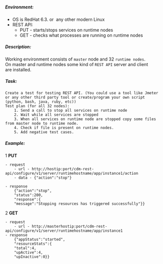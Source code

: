 ##### Environment:
* OS is RedHat 6.3. or  any other modern Linux
* REST API:   
    * PUT - starts/stops services on runtime nodes
    * GET - checks what processes are running on runtime nodes

##### Description:
Working environment consists of `master` node and 32 `runtime nodes`.    
On master and runtime nodes some kind of `REST API` server and client are installed.

##### Task:
    Create a test for testing REST API. (You could use a tool like Jmeter or any other third party tool or create/program your own script (python, bash, java, ruby, etc))
    Test plan (for all 32 nodes):
        1. Send a call to stop all services on runtime node
        2. Wait while all services are stopped
        3. When all services on runtime node are stopped copy some files from master node to runtime node.
        4. Check if file is present on runtime nodes.
        5. Add negative test cases.


##### Example:

1 **PUT**     

    - request
        - url - http://hostip:port/cdm-rest-api/configure/v1/server/runtimehostname/app/instance1/action
        - data - {"action":"stop"}
        
    - response
        {"action":"stop",
        "status":200,
        "response":{
        "message":"Stopping resources has triggered successfully"}}

2 **GET**             

    - request    
        - url - http://masterhostip:port/cdm-rest-api/configure/v1/server/runtimehostname/app/instance1          
    - response         
        {"appStatus":"started",         
        "resourceStats":{         
        "total":4,        
        "upActive":4,       
        "upInactive":0}}     


